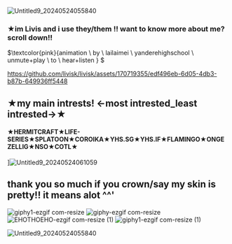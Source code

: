 ![Untitled9_20240524055840](https://github.com/livisk/livisk/assets/170719355/f688e55f-95bd-46f9-81cd-b6b7fda86406)

### **★im Livis and i use they/them !! want to know more about me? scroll down!!**

$\textcolor{pink}{animation \ by \ lailaimei \ yanderehighschool \ unmute+play \ to \ hear+listen } $

https://github.com/livisk/livisk/assets/170719355/edf496eb-6d05-4db3-b87b-649936ff5448

## **★my main intrests! <-most intrested_least intrested->★**

#### ★HERMITCRAFT★LIFE-SERIES★SPLATOON★COROIKA★YHS.SG★YHS.IF★FLAMINGO★ONGEZELLIG★NSO★COTL★
]![Untitled9_20240524061059](https://github.com/livisk/livisk/assets/170719355/597e289f-a925-4203-bcb3-3614ef4316a9)
## thank you so much if you crown/say my skin is pretty!! it means alot ^^'


![giphy1-ezgif com-resize](https://github.com/livisk/livisk/assets/170719355/3a6d8702-f7ca-49b3-9670-f614f565f566)
 ![giphy-ezgif com-resize](https://github.com/livisk/livisk/assets/170719355/57e05250-ef2a-4564-8164-30734a4c0834) ![EHOTHOEHO-ezgif com-resize (1)](https://github.com/livisk/livisk/assets/170719355/6f096f18-b6e7-48c8-8ef3-ca9d42171f5b) ![giphy1-ezgif com-resize (1)](https://github.com/livisk/livisk/assets/170719355/1ee53e56-3de2-436b-ae94-18ed98e45d77)

 ![Untitled9_20240524055840](https://github.com/livisk/livisk/assets/170719355/7f32a00e-0c3b-4288-8f60-00ba2f59b7fe)











<!---
livisk/livisk is a ✨ special ✨ repository because its `README.md` (this file) appears on your GitHub profile.
You can click the Preview link to take a look at your changes.
--->
